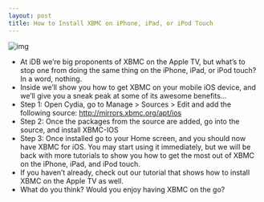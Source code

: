 ```yaml
---
layout: post
title: How to Install XBMC on iPhone, iPad, or iPod Touch
---
```

![img](http://media.idownloadblog.com/wp-content/uploads/2012/01/XBMC-iPhone-iPad-iPod-touch-e1327364941354.jpg)
* At iDB we’re big proponents of XBMC on the Apple TV, but what’s to stop one from doing the same thing on the iPhone, iPad, or iPod touch? In a word, nothing.
* Inside we’ll show you how to get XBMC on your mobile iOS device, and we’ll give you a sneak peak at some of its awesome benefits…
* Step 1: Open Cydia, go to Manage > Sources > Edit and add the following source: http://mirrors.xbmc.org/apt/ios
* Step 2: Once the packages from the source are added, go into the source, and install XBMC-IOS
* Step 3: Once installed go to your Home screen, and you should now have XBMC for iOS. You may start using it immediately, but we will be back with more tutorials to show you how to get the most out of XBMC on the iPhone, iPad, and iPod touch.
* If you haven’t already, check out our tutorial that shows how to install XBMC on the Apple TV as well.
* What do you think? Would you enjoy having XBMC on the go?

